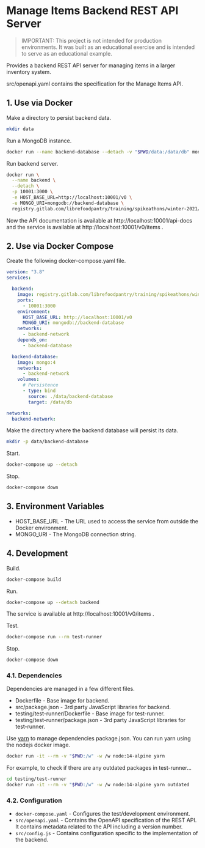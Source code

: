 # Manage Items Backend REST API Server

> IMPORTANT: This project is not intended for production environments.
> It was built as an educational exercise and is intended to serve as an educational
> example.

Provides a backend REST API server for managing items in a larger inventory system.

src/openapi.yaml contains the specification for the Manage Items API.

## 1. Use via Docker

Make a directory to persist backend data.

```bash
mkdir data
```

Run a MongoDB instance.

```bash
docker run --name backend-database --detach -v "$PWD/data:/data/db" mongo:4
```

Run backend server.

```bash
docker run \
  --name backend \
  --detach \
  -p 10001:3000 \
  -e HOST_BASE_URL=http://localhost:10001/v0 \
  -e MONGO_URI=mongodb://backend-database \
  registry.gitlab.com/librefoodpantry/training/spikeathons/winter-2021/stoney-manage-items/backend:latest
```

Now the API documentation is available at http://localhost:10001/api-docs and the service is available at http://localhost:10001/v0/items .

## 2. Use via Docker Compose

Create the following docker-compose.yaml file.

```yaml
version: "3.8"
services:

  backend:
    image: registry.gitlab.com/librefoodpantry/training/spikeathons/winter-2021/stoney-manage-items/backend:latest
    ports:
      - 10001:3000
    environment:
      HOST_BASE_URL: http://localhost:10001/v0
      MONGO_URI: mongodb://backend-database
    networks:
      - backend-network
    depends_on:
      - backend-database

  backend-database:
    image: mongo:4
    networks:
      - backend-network
    volumes:
      # Persistence
      - type: bind
        source: ./data/backend-database
        target: /data/db

networks:
  backend-network:
```

Make the directory where the backend database will persist its data.

```bash
mkdir -p data/backend-database
```

Start.

```bash
docker-compose up --detach
```

Stop.

```bash
docker-compose down
```

## 3. Environment Variables

* HOST_BASE_URL - The URL used to access the service from outside the Docker environment.
* MONGO_URI - The MongoDB connection string.

## 4. Development

Build.

```bash
docker-compose build
```

Run.

```bash
docker-compose up --detach backend
```

The service is available at http://localhost:10001/v0/items .

Test.

```bash
docker-compose run --rm test-runner
```

Stop.

```bash
docker-compose down
```

### 4.1. Dependencies

Dependencies are managed in a few different files.

* Dockerfile - Base image for backend.
* src/package.json - 3rd party JavaScript libraries for backend.
* testing/test-runner/Dockerfile - Base image for test-runner.
* testing/test-runner/package.json - 3rd party JavaScript libraries for test-runner.

Use [yarn](https://yarnpkg.com/) to manage dependencies package.json. You can run yarn using the nodejs docker image.

```bash
docker run -it --rm -v "$PWD:/w" -w /w node:14-alpine yarn
```

For example, to check if there are any outdated packages in test-runner...

```bash
cd testing/test-runner
docker run -it --rm -v "$PWD:/w" -w /w node:14-alpine yarn outdated
```

### 4.2. Configuration

* `docker-compose.yaml` - Configures the test/development environment.
* `src/openapi.yaml` - Contains the OpenAPI specification of the REST API. It contains metadata related to the API including a version number.
* `src/config.js` - Contains configuration specific to the implementation of the backend.
